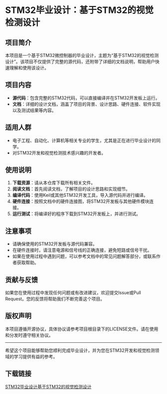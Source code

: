 # STM32毕业设计：基于STM32的视觉检测设计

## 项目简介

本项目是一个基于STM32微控制器的毕业设计，主题为“基于STM32的视觉检测设计”。该项目不仅提供了完整的源代码，还附带了详细的文档说明，帮助用户快速理解和使用该设计。

## 项目内容

- **源代码**：包含完整的STM32代码，可以直接编译并在STM32开发板上运行。
- **文档**：详细的设计文档，涵盖了项目的背景、设计思路、硬件连接、软件实现以及测试结果等内容。

## 适用人群

- 电子工程、自动化、计算机等相关专业的学生，尤其是正在进行毕业设计的同学。
- 对STM32开发和视觉检测技术感兴趣的开发者。

## 使用说明

1. **下载资源**：请从本仓库下载所有相关文件。
2. **阅读文档**：首先阅读文档，了解项目的设计思路和实现细节。
3. **编译代码**：使用Keil或其他STM32开发工具，导入源代码并进行编译。
4. **硬件连接**：按照文档中的硬件连接图，将STM32开发板与其他硬件模块连接。
5. **运行测试**：将编译好的程序下载到STM32开发板上，并进行测试。

## 注意事项

- 请确保使用的STM32开发板与源代码兼容。
- 在硬件连接时，请注意电源和信号线的正确连接，避免短路或信号干扰。
- 如果在使用过程中遇到问题，可以参考文档中的常见问题解答部分，或联系作者获取帮助。

## 贡献与反馈

如果您在使用过程中发现任何问题或有改进建议，欢迎提交Issue或Pull Request。您的反馈将帮助我们不断完善这个项目。

## 版权声明

本项目遵循开源协议，具体协议请参考项目根目录下的LICENSE文件。请在使用和分发时遵守相关协议。

---

希望这个项目能够帮助您顺利完成毕业设计，并为您在STM32开发和视觉检测领域的学习提供有益的参考。

## 下载链接

[STM32毕业设计基于STM32的视觉检测设计](https://pan.quark.cn/s/20b974fb9e6f)